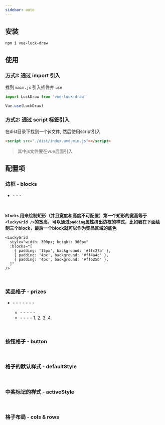 ```yaml
---
sidebar: auto
---
```


<!-- # 九宫格抽奖 -->

## 安装

`npm i vue-luck-draw`

## 使用

### 方式1: 通过 import 引入

找到 `main.js` 引入插件并 `use`

```js
import LuckDraw from 'vue-luck-draw'

Vue.use(LuckDraw)
```

### 方式2: 通过 script 标签引入

在dist目录下找到一个js文件, 然后使用script引入

```html
<script src="./dist/index.umd.min.js"></script>
```

> 其中js文件要在vue后面引入

## 配置项

### 边框 - blocks

- <ldq-describe name="blocks?: Array<object>" mean="" />
  - <ldq-describe name="padding: string" mean="内边距" desc="与 css 中 padding 使用方式一样" />
  - <ldq-describe name="background: string" mean="背景颜色" desc="可填写16进制颜色哈希值或 rgba" />
  - <ldq-describe name="radius?: number" mean="圆角半径" desc="默认为 0, 配置范围为 0 ~ Infinity" />

<br />

**`blocks` 用来绘制矩形（并且宽度和高度不可配置）第一个矩形的宽高等于`<luckyGrid />`的宽高，可以通过`padding`属性挤出边框的样式，比如我在下面绘制三个block，最后一个block就可以作为奖品区域的底色**

<LuckyGrid
  style="width: 300px; height: 300px"
  :blocks="[
    { padding: '15px', background: '#ffc27a' },
    { padding: '4px', background: '#ff4a4c' },
    { padding: '4px', background: '#ff625b' },
  ]"
/>

```vue
<LuckyGrid
  style="width: 300px; height: 300px"
  :blocks="[
    { padding: '15px', background: '#ffc27a' },
    { padding: '4px', background: '#ff4a4c' },
    { padding: '4px', background: '#ff625b' },
  ]"
/>
```

<br />

### 奖品格子 - prizes

- <ldq-describe name="prizes?: Array<object>" mean="奖品列表" />
  - <ldq-describe name="index: number" mean="奖品索引" desc="从 0 开始表示第几个格子, 中奖标识按照升序进行游走" />
  - <ldq-describe name="x: number" mean="相对坐标x" desc="如果是标准的 3*3 宫格，那 x 的范围是 0 ~ 2" />
  - <ldq-describe name="y: number" mean="相对坐标y" desc="如果是标准的 3*3 宫格，那 y 的范围是 0 ~ 2" />
  - <ldq-describe name="col?: number" mean="横向合并格子" desc="用来实现异型格子, 默认为 1" />
  - <ldq-describe name="row?: number" mean="纵向合并格子" desc="用来实现异型格子, 默认为 1" />
  - <ldq-describe name="shadow?: string" mean="格子阴影" desc="阴影由 4 个值组成：1.水平位置、2.垂直位置、3.模糊距离、4.阴影颜色" />
  - <ldq-describe name="background?: string" mean="格子背景色" desc="此处优先级最高，可继承 defaultStyle 的背景色，默认为 '#fff'" />

  - <ldq-describe name="fonts?: Array<object>" mean="文字列表" />
    - <ldq-describe name="text: string" mean="字体内容" desc="可以使用 \n 用来换行" />
    - <ldq-describe name="color?: string" mean="字体颜色" />
    - <ldq-describe name="top?: string" mean="距离顶部的高度" desc="可以写 20px 也可以是 20%，默认为 0" />
    - <ldq-describe name="style?: string" mean="字体样式" desc="此处优先级最高，可继承 defaultStyle 的字体样式，默认为 '16px sans-serif'" />
    - <ldq-describe name="lineHeight?: string" mean="字体行高" desc="当文字换行时，会根据行高调节高度，默认使用字体样式中的文字大小" />

  - <ldq-describe name="imgs?: Array<object>" mean="图片列表" />
    - <ldq-describe name="src: string" mean="图片路径" />
    - <ldq-describe name="top?: string" mean="距离顶部的高度" desc="可以写 20px 也可以是 20%，默认为 0" />
    - <ldq-describe name="width?: string" mean="图片宽度" desc="关于图片宽高有四种可能" />
    - <ldq-describe name="height?: string" mean="图片高度" desc="关于图片宽高有四种可能" />
      1. <ldq-describe desc="宽高都没设置：则使用图片原大小" />
      2. <ldq-describe desc="有宽度无高度：则高度随着宽度等比缩放" />
      3. <ldq-describe desc="有高度无宽度：则宽度随着高度等比缩放" />
      4. <ldq-describe desc="既有宽度也有高度：则图片宽高均等于设置的值" />

<LuckyGrid
  style="width: 300px; height: 300px"
  :blocks="[
    { padding: '15px', background: '#ffc27a', radius: 25 },
    { padding: '4px', background: '#ff4a4c', radius: 20 },
    { padding: '4px', background: '#ff625b', radius: 20 }
  ]"
  :prizes="[
    {
      index: 0, x: 0, y: 0,
      fonts: [
        { text: '0号\n格子', style: '20px sans-serif', top: '25%' }
      ],
    },
    {
      index: 1, x: 1, y: 0,
      fonts: [{ text: '1号格子', top: '70%' }],
      imgs: [{ src: $withBase('/img/1.png'), width: '50%', top: '10%' }]
    },
    {
      index: 2, x: 2, y: 0, row: 2,
      shadow: '0 5 5 #ccc',
      fonts: [
        { text: '2号row=2\n所以图片的\n高度等于两\n个格子的\n50%', style: '14px sans-serif', top: '50%' },
      ],
      imgs: [{ src: $withBase('/img/2.png'), height: '50%', top: '0%' }]
    },
    {
      index: 3, x: 0, y: 1, col: 2,
      shadow: '0 -5 5 #aaa',
      fonts: [{ text: '3号col=2所以图片宽\n度等于两个格子的50%', top: '0%' }],
      imgs: [{ src: $withBase('/img/3.png'), width: '50%', top: '35%' }]
    },
    {
      index: 4, x: 0, y: 2, col: 3,
      background: 'pink',
      fonts: [{ text: '图片宽度为三个格子加起来的50%', top: '10%' }],
      imgs: [{ src: $withBase('/img/4.png'), width: '50%', top: '35%' }]
    },
  ]"
/>


<br />

### 按钮格子 - button

<br />

### 格子的默认样式 - defaultStyle

<br />

### 中奖标记的样式 - activeStyle

<br />

### 格子布局 - cols & rows

<br />